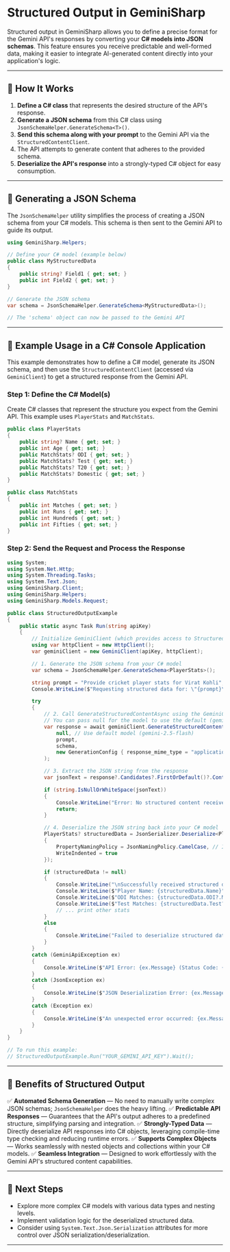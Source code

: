 # **Structured Output in GeminiSharp**

Structured output in GeminiSharp allows you to define a precise format for the Gemini API's responses by converting your **C# models into JSON schemas**. This feature ensures you receive predictable and well-formed data, making it easier to integrate AI-generated content directly into your application's logic.

---

## **🚀 How It Works**

1.  **Define a C# class** that represents the desired structure of the API's response.
2.  **Generate a JSON schema** from this C# class using `JsonSchemaHelper.GenerateSchema<T>()`.
3.  **Send this schema along with your prompt** to the Gemini API via the `StructuredContentClient`.
4.  The API attempts to generate content that adheres to the provided schema.
5.  **Deserialize the API's response** into a strongly-typed C# object for easy consumption.

---

## **📌 Generating a JSON Schema**

The `JsonSchemaHelper` utility simplifies the process of creating a JSON schema from your C# models. This schema is then sent to the Gemini API to guide its output.

```csharp
using GeminiSharp.Helpers;

// Define your C# model (example below)
public class MyStructuredData
{
    public string? Field1 { get; set; }
    public int Field2 { get; set; }
}

// Generate the JSON schema
var schema = JsonSchemaHelper.GenerateSchema<MyStructuredData>();

// The 'schema' object can now be passed to the Gemini API
```

---

## **🔹 Example Usage in a C# Console Application**

This example demonstrates how to define a C# model, generate its JSON schema, and then use the `StructuredContentClient` (accessed via `GeminiClient`) to get a structured response from the Gemini API.

### **Step 1: Define the C# Model(s)**

Create C# classes that represent the structure you expect from the Gemini API. This example uses `PlayerStats` and `MatchStats`.

```csharp
public class PlayerStats
{
    public string? Name { get; set; }
    public int Age { get; set; }
    public MatchStats? ODI { get; set; }
    public MatchStats? Test { get; set; }
    public MatchStats? T20 { get; set; }
    public MatchStats? Domestic { get; set; }
}

public class MatchStats
{
    public int Matches { get; set; }
    public int Runs { get; set; }
    public int Hundreds { get; set; }
    public int Fifties { get; set; }
}
```

### **Step 2: Send the Request and Process the Response**

```csharp
using System;
using System.Net.Http;
using System.Threading.Tasks;
using System.Text.Json;
using GeminiSharp.Client;
using GeminiSharp.Helpers;
using GeminiSharp.Models.Request;

public class StructuredOutputExample
{
    public static async Task Run(string apiKey)
    {
        // Initialize GeminiClient (which provides access to StructuredContentClient)
        using var httpClient = new HttpClient();
        var geminiClient = new GeminiClient(apiKey, httpClient);

        // 1. Generate the JSON schema from your C# model
        var schema = JsonSchemaHelper.GenerateSchema<PlayerStats>();

        string prompt = "Provide cricket player stats for Virat Kohli";
        Console.WriteLine($"Requesting structured data for: \"{prompt}\"");

        try
        {
            // 2. Call GenerateStructuredContentAsync using the GeminiClient facade
            // You can pass null for the model to use the default (gemini-2.5-flash)
            var response = await geminiClient.GenerateStructuredContentAsync(
                null, // Use default model (gemini-2.5-flash)
                prompt,
                schema,
                new GenerationConfig { response_mime_type = "application/json" } // Ensure JSON output
            );

            // 3. Extract the JSON string from the response
            var jsonText = response?.Candidates?.FirstOrDefault()?.Content?.Parts?.FirstOrDefault()?.Text;

            if (string.IsNullOrWhiteSpace(jsonText))
            {
                Console.WriteLine("Error: No structured content received from the API.");
                return;
            }

            // 4. Deserialize the JSON string back into your C# model
            PlayerStats? structuredData = JsonSerializer.Deserialize<PlayerStats>(jsonText, new JsonSerializerOptions
            {
                PropertyNamingPolicy = JsonNamingPolicy.CamelCase, // Important for matching JSON to C# properties
                WriteIndented = true
            });

            if (structuredData != null)
            {
                Console.WriteLine("\nSuccessfully received structured data:");
                Console.WriteLine($"Player Name: {structuredData.Name}");
                Console.WriteLine($"ODI Matches: {structuredData.ODI?.Matches}, Runs: {structuredData.ODI?.Runs}");
                Console.WriteLine($"Test Matches: {structuredData.Test?.Matches}, Runs: {structuredData.Test?.Runs}");
                // ... print other stats
            }
            else
            {
                Console.WriteLine("Failed to deserialize structured data.");
            }
        }
        catch (GeminiApiException ex)
        {
            Console.WriteLine($"API Error: {ex.Message} (Status Code: {ex.StatusCode})");
        }
        catch (JsonException ex)
        {
            Console.WriteLine($"JSON Deserialization Error: {ex.Message}");
        }
        catch (Exception ex)
        {
            Console.WriteLine($"An unexpected error occurred: {ex.Message}");
        }
    }
}

// To run this example:
// StructuredOutputExample.Run("YOUR_GEMINI_API_KEY").Wait();
```

---

## **🎯 Benefits of Structured Output**

✅ **Automated Schema Generation** — No need to manually write complex JSON schemas; `JsonSchemaHelper` does the heavy lifting.
✅ **Predictable API Responses** — Guarantees that the API's output adheres to a predefined structure, simplifying parsing and integration.
✅ **Strongly-Typed Data** — Directly deserialize API responses into C# objects, leveraging compile-time type checking and reducing runtime errors.
✅ **Supports Complex Objects** — Works seamlessly with nested objects and collections within your C# models.
✅ **Seamless Integration** — Designed to work effortlessly with the Gemini API's structured content capabilities.

---

## **📌 Next Steps**

*   Explore more complex C# models with various data types and nesting levels.
*   Implement validation logic for the deserialized structured data.
*   Consider using `System.Text.Json.Serialization` attributes for more control over JSON serialization/deserialization.

---